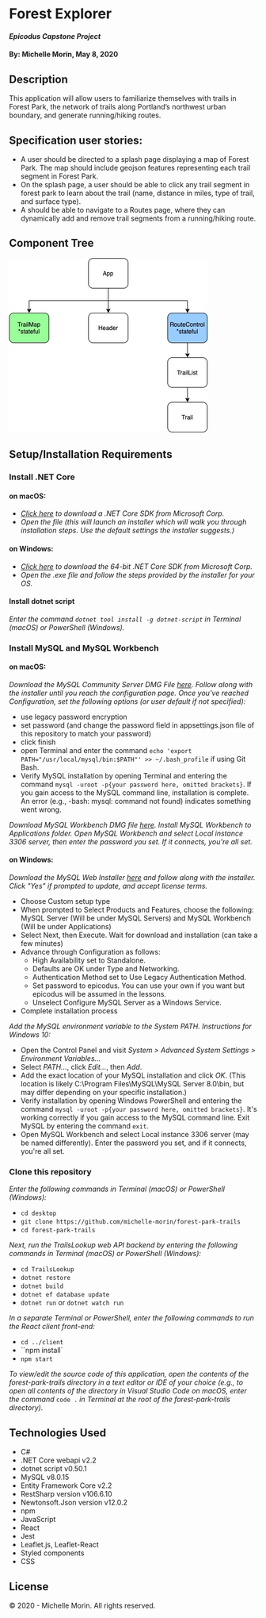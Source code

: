 # Forest Explorer

#### _Epicodus Capstone Project_

#### By: Michelle Morin, May 8, 2020

## Description

This application will allow users to familiarize themselves with trails in Forest Park, the network of trails along Portland’s northwest urban boundary, and generate running/hiking routes.

## Specification user stories:
* A user should be directed to a splash page displaying a map of Forest Park. The map should include geojson features representing each trail segment in Forest Park.
* On the splash page, a user should be able to click any trail segment in forest park to learn about the trail (name, distance in miles, type of trail, and surface type).
* A should be able to navigate to a Routes page, where they can dynamically add and remove trail segments from a running/hiking route.

## Component Tree
![component tree](/planning/component-tree.jpg)

## Setup/Installation Requirements

### Install .NET Core

#### on macOS:
* _[Click here](https://dotnet.microsoft.com/download/thank-you/dotnet-sdk-2.2.106-macos-x64-installer) to download a .NET Core SDK from Microsoft Corp._
* _Open the file (this will launch an installer which will walk you through installation steps. Use the default settings the installer suggests.)_

#### on Windows:
* _[Click here](https://dotnet.microsoft.com/download/thank-you/dotnet-sdk-2.2.203-windows-x64-installer) to download the 64-bit .NET Core SDK from Microsoft Corp._
* _Open the .exe file and follow the steps provided by the installer for your OS._

#### Install dotnet script
_Enter the command ``dotnet tool install -g dotnet-script`` in Terminal (macOS) or PowerShell (Windows)._

### Install MySQL and MySQL Workbench

#### on macOS:
_Download the MySQL Community Server DMG File [here](https://dev.mysql.com/downloads/file/?id=484914). Follow along with the installer until you reach the configuration page. Once you've reached Configuration, set the following options (or user default if not specified):_
* use legacy password encryption
* set password (and change the password field in appsettings.json file of this repository to match your password)
* click finish
* open Terminal and enter the command ``echo 'export PATH="/usr/local/mysql/bin:$PATH"' >> ~/.bash_profile`` if using Git Bash.
* Verify MySQL installation by opening Terminal and entering the command ``mysql -uroot -p{your password here, omitted brackets}``. If you gain access to the MySQL command line, installation is complete. An error (e.g., -bash: mysql: command not found) indicates something went wrong.

_Download MySQL Workbench DMG file [here](https://dev.mysql.com/downloads/file/?id=484391). Install MySQL Workbench to Applications folder. Open MySQL Workbench and select Local instance 3306 server, then enter the password you set. If it connects, you're all set._

#### on Windows:
_Download the MySQL Web Installer [here](https://dev.mysql.com/downloads/file/?id=484919) and follow along with the installer. Click "Yes" if prompted to update, and accept license terms._
* Choose Custom setup type
* When prompted to Select Products and Features, choose the following: MySQL Server (Will be under MySQL Servers) and MySQL Workbench (Will be under Applications)
* Select Next, then Execute. Wait for download and installation (can take a few minutes)
* Advance through Configuration as follows:
  - High Availability set to Standalone.
  - Defaults are OK under Type and Networking.
  - Authentication Method set to Use Legacy Authentication Method.
  - Set password to epicodus. You can use your own if you want but epicodus will be assumed in the lessons.
  - Unselect Configure MySQL Server as a Windows Service.
* Complete installation process

_Add the MySQL environment variable to the System PATH. Instructions for Windows 10:_
* Open the Control Panel and visit _System > Advanced System Settings > Environment Variables..._
* Select _PATH..._, click _Edit..._, then _Add_.
* Add the exact location of your MySQL installation and click _OK_. (This location is likely C:\Program Files\MySQL\MySQL Server 8.0\bin, but may differ depending on your specific installation.)
* Verify installation by opening Windows PowerShell and entering the command ``mysql -uroot -p{your password here, omitted brackets}``. It's working correctly if you gain access to the MySQL command line. Exit MySQL by entering the command ``exit``.
* Open MySQL Workbench and select Local instance 3306 server (may be named differently). Enter the password you set, and if it connects, you're all set.

### Clone this repository

_Enter the following commands in Terminal (macOS) or PowerShell (Windows):_
* ``cd desktop``
* ``git clone https://github.com/michelle-morin/forest-park-trails``
* ``cd forest-park-trails``

_Next, run the TrailsLookup web API backend by entering the following commands in Terminal (macOS) or PowerShell (Windows):_
* ``cd TrailsLookup``
* ``dotnet restore``
* ``dotnet build``
* ``dotnet ef database update``
* ``dotnet run`` or ``dotnet watch run``

_In a separate Terminal or PowerShell, enter the following commands to run the React client front-end:_
* ``cd ../client``
* ``npm install`
* ``npm start``

_To view/edit the source code of this application, open the contents of the forest-park-trails directory in a text editor or IDE of your choice (e.g., to open all contents of the directory in Visual Studio Code on macOS, enter the command_ ``code .`` _in Terminal at the root of the forest-park-trails directory)._

## Technologies Used

* C#
* .NET Core webapi v2.2
* dotnet script v0.50.1
* MySQL v8.0.15
* Entity Framework Core v2.2
* RestSharp version v106.6.10
* Newtonsoft.Json version v12.0.2
* npm
* JavaScript
* React
* Jest
* Leaflet.js, Leaflet-React
* Styled components
* CSS

## License

&copy; 2020 - Michelle Morin. All rights reserved.